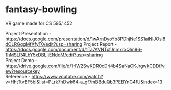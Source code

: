 # fantasy-bowling
VR game made for CS 595/ 452

Project Presentation - https://docs.google.com/presentation/d/1wArnDyoYb8PDhjNe1SS1aiNIJOsi8dOLRGggMfXfyT0/edit?usp=sharing
Project Report - https://docs.google.com/document/d/1Ta7AVNTxfJnmxrxQlm96-1hMSLR4LbY5xDBLIjENdoM/edit?usp=sharing           
Project Demo - https://drive.google.com/file/d/1rIW2SwKDR0cDri4b4SaNaCKJrgwkCDDf/view?resourcekey                             
Reference - https://www.youtube.com/watch?v=HhtTtvBF5bI&list=PLrk7hDwk64-a_gf7mBBduQb3PEBYnG4fU&index=13
